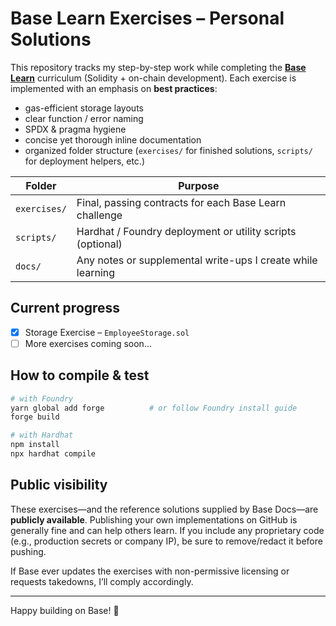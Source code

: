 # Base Learn Exercises – Personal Solutions

This repository tracks my step-by-step work while completing the **[Base Learn](https://docs.base.org/learn)** curriculum (Solidity + on-chain development).  Each exercise is implemented with an emphasis on **best practices**:

* gas-efficient storage layouts
* clear function / error naming
* SPDX & pragma hygiene
* concise yet thorough inline documentation
* organized folder structure (`exercises/` for finished solutions, `scripts/` for deployment helpers, etc.)

| Folder | Purpose |
| ------ | ------- |
| `exercises/` | Final, passing contracts for each Base Learn challenge |
| `scripts/`   | Hardhat / Foundry deployment or utility scripts (optional) |
| `docs/`      | Any notes or supplemental write-ups I create while learning |

## Current progress

- [x] Storage Exercise – `EmployeeStorage.sol`
- [ ] More exercises coming soon…

## How to compile & test

```bash
# with Foundry
yarn global add forge          # or follow Foundry install guide
forge build

# with Hardhat
npm install
npx hardhat compile
```

## Public visibility

These exercises—and the reference solutions supplied by Base Docs—are **publicly available**. Publishing your own implementations on GitHub is generally fine and can help others learn.  If you include any proprietary code (e.g., production secrets or company IP), be sure to remove/redact it before pushing.

If Base ever updates the exercises with non-permissive licensing or requests takedowns, I’ll comply accordingly.

---

Happy building on Base! 🚀
